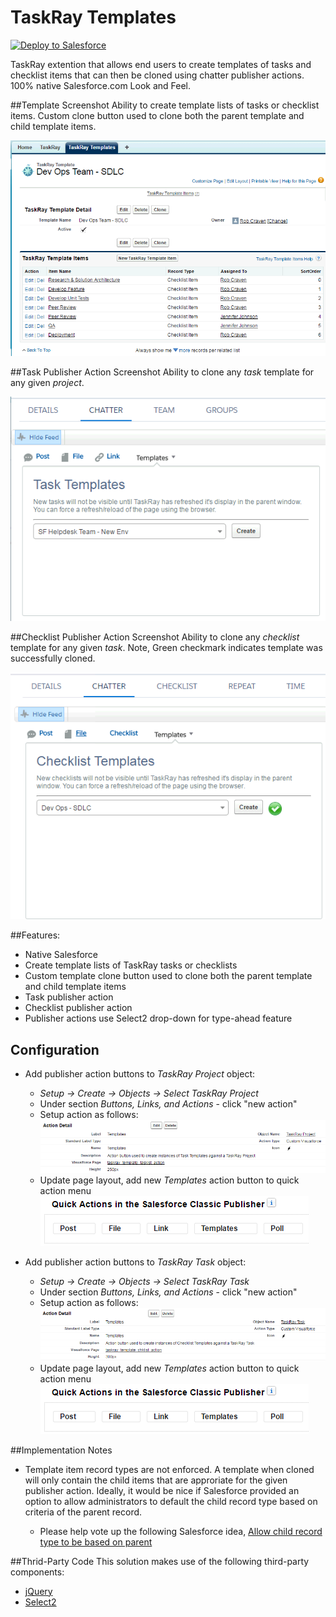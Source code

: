 TaskRay Templates
====================================
 
<a href="https://githubsfdeploy.herokuapp.com?owner=rob-craven&repo=taskray-templates">
  <img alt="Deploy to Salesforce"
       src="https://raw.githubusercontent.com/afawcett/githubsfdeploy/master/src/main/webapp/resources/img/deploy.png">
</a>

TaskRay extention that allows end users to create templates of tasks and checklist items that can then be cloned using chatter publisher actions.  100% native Salesforce.com Look and Feel. 

##Template Screenshot
Ability to create template lists of tasks or checklist items.  Custom clone button used to clone both the parent template and child template items.

<img alt="Template Screenshot" src="https://raw.githubusercontent.com/rob-craven/taskray-templates/master/resources/img/taskray_template_checklist.png">

##Task Publisher Action Screenshot
Ability to clone any *task* template for any given *project*. 

<img alt="Task Publisher Action" src="https://raw.githubusercontent.com/rob-craven/taskray-templates/master/resources/img/task_publisher_action.png">

##Checklist Publisher Action Screenshot
Ability to clone any *checklist* template for any given *task*.  Note, Green checkmark indicates template was successfully cloned.

<img alt="Checklist Publisher Action" src="https://raw.githubusercontent.com/rob-craven/taskray-templates/master/resources/img/checklist_publisher_action.png">

##Features:
* Native Salesforce
* Create template lists of TaskRay tasks or checklists
* Custom template clone button used to clone both the parent template and child template items
* Task publisher action
* Checklist publisher action
* Publisher actions use Select2 drop-down for type-ahead feature

## Configuration
* Add publisher action buttons to *TaskRay Project* object:
  * *Setup -> Create -> Objects -> Select TaskRay Project*
  * Under section *Buttons, Links, and Actions* - click "new action"
  * Setup action as follows:
    <img alt="task action setup" src="https://raw.githubusercontent.com/rob-craven/taskray-templates/master/resources/img/add_task_action_button.png">
  * Update page layout, add new *Templates* action button to quick action menu
    <img alt="quick action config" src="https://raw.githubusercontent.com/rob-craven/taskray-templates/master/resources/img/page_layout_quick_actions_config.png">

* Add publisher action buttons to *TaskRay Task* object:
  * *Setup -> Create -> Objects -> Select TaskRay Task*
  * Under section *Buttons, Links, and Actions* - click "new action"
  * Setup action as follows:
    <img alt="task action setup" src="https://raw.githubusercontent.com/rob-craven/taskray-templates/master/resources/img/add_checklist_action_button.png">
  * Update page layout, add new *Templates* action button to quick action menu
    <img alt="quick action config" src="https://raw.githubusercontent.com/rob-craven/taskray-templates/master/resources/img/page_layout_quick_actions_config.png">

##Implementation Notes
* Template item record types are not enforced.  A template when cloned will only contain the child items that are approriate for the given publisher action.  Ideally, it would be nice if Salesforce provided an option to allow administrators to default the child record type based on criteria of the parent record.

  * Please help vote up the following Salesforce idea, [Allow child record type to be based on parent](https://success.salesforce.com/ideaView?id=0873A000000CNNqQAO")

##Thrid-Party Code
This solution makes use of the following third-party components:
* [jQuery](https://jquery.com/)
* [Select2](https://select2.github.io/)